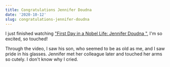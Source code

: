 ```yaml
---
title: Congratulations Jennifer Doudna
date: '2020-10-12'
slug: congratulations-jennifer-doudna
---
```


<p></p>

I just finished watching ["First Day in a Nobel Life: Jennifer Doudna
"](https://www.youtube.com/watch?v=R3BlAOu17aU), I'm so excited, so touched!

Through the video, I saw his son, who seemed to be as old as me, and I saw pride in his glasses. Jennifer met her colleague later and touched her arms so cutely. I don't know why I cried.
